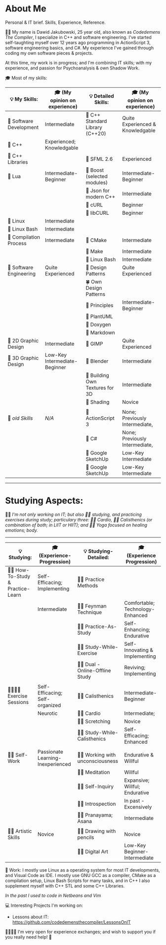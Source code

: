 # About Me

Personal & IT brief. Skills, Experience, Reference.

👦🏻 My name is Dawid Jakubowski, 25 year old, also known as *Codedemens The Compiler*, I specialize in C++ and software engineering. I've started self-taughting myself over 12 years ago programming in ActionScript 3, software engineering basics, and C#. My experience I've gained through coding my own software pieces & projects.

At this time, my work is in progress; and I'm combining IT skills; with my experience, and passion for Psychoanalysis & own Shadow Work.

🎓 Most of my skills:

| 💡 My Skills:                   | 🎓 (My opinion on experience)   | 💡 Detailed Skills:             | 🎓 (My opinion on experience)    |
|---------------------------------|---------------------------------|---------------------------------|--------------------------------- |
| 🧭 Software Development         | Intermediate                    | 🧭 C++ Standard Library (C++20) | Quite Experienced & Knowledgable |
| 🧭 C++                          | Experienced; Knowledgable       |                                 |                                  |
| 🧭 C++ Libraries                |                                 | 🧭 SFML 2.6                     | Experienced                      |
| 🧭 Lua                          | Intermediate-Beginner           | 🧭 Boost (selected modules)     | Intermediate-Beginner            |
|                                 |                                 | 🧭 Json for modern C++          | Intermediate                     |
|                                 |                                 | 🧭 cURL                         | Beginner                         |
|                                 |                                 | 🧭 libCURL                      | Beginner                         |
| 🧭 Linux                        | Intermediate                    |                                 |                                  |
| 🧭 Linux Bash                   | Intermediate                    |                                 |                                  |
| 🧭 Compilation Process          | Intermediate                    | 🧭 CMake                        | Intermediate                     |
|                                 |                                 | 🧭 Make                         | Intermediate                     |
|                                 |                                 | 🧭 Linux Bash                   | Intermediate                     |
| 🧭 Software Engineering         | Quite Experienced               | 🧭 Design Patterns              | Quite Experienced                |
|                                 |                                 | 🍀 Own Design Patterns          |                                  |
|                                 |                                 | 🧭 Principles                   | Intermediate-Beginner            |
|                                 |                                 | 🌳 PlantUML                     |                                  |
|                                 |                                 | 🌳 Doxygen                      |                                  |
|                                 |                                 | 🌳 Markdown                     |                                  |
| 🌳 2D Graphic Design            | Intermediate                    | 🌳 GIMP                         | Quite Experienced                |
| 🌳 3D Graphic Design            | Low-Key Intermediate-Beginner   | 🌳 Blender                      | Intermediate                     |
|                                 |                                 | 🌳 Building Own Textures for 3D | Intermediate                     |
|                                 |                                 | 🌳 Shading                      | Novice                           |
|                                 |                                 |                                 |                                  |
| 🧭 *old Skills*                 | *N/A*                           | 🧭 ActionScript 3               | None; Previously Intermediate,   |
|                                 |                                 | 🧭 C#                           | None; Previously Intermediate,   |
|                                 |                                 | 🧭 Google SketchUp              | Low-Key Intermediate             |
|                                 |                                 | 🧭 Google SketchUp              | Low-Key Intermediate             |

-----------

# Studying Aspects:
👦🏻 *I'm not only working on IT; but also  ✍🏻 studying, and practicing exercises during study; particulary three: 🦶🏻 Cardio, 💪🏻 Calisthenics (or combination of both; in LIIT or HIIT); and 🙏🏻 Yoga focused on healing emotions; body.*

-----------


| 💡 Studying:                    | 🎓 (Experience-Progression)     | 💡 Studying-Detailed:           | 🎓 (Experience Progression)      |
|---------------------------------|---------------------------------|---------------------------------|--------------------------------- |
| ✍🏻 How-To-Study & Practice-Learn| Self-Efficacing; Implementing   | ✍🏻 Practice Methods             |                                  |
|                                 | Intermediate                    |   ✍🏻 Feynman Technique          | Comfortable; Technology-Enhanced |
|                                 |                                 |   ✍🏻 Practice-As-Study          | Self-Enhancing; Endurative       |
|                                 |                                 |   ✍🏻 Study-While-Exercise       | Self-Innovating & Implementing   |
|                                 |                                 |   ✍🏻 Dual - Online-Offline Study| Reviving; Implementing           |
|                                 |                                 |                                 |                                  |
| 🦶🏻💪🏻 Exercise Sessions          | Self-Efficacing; Self-organized | 💪🏻 Calisthenics                 | Intermediate-Beginner            |
|                                 | Neurotic                        | 🦶🏻 Cardio                       | Intermediate;                    |
|                                 |                                 | 🦶🏻 Scretching                   | Novice                           |
|                                 |                                 | ✍🏻 Study-While-Calisthenics     | Self-Efficacing; Enhanced        |
|                                 |                                 |                                 |                                  |
| 🙏🏻 Self-Work                    |Passionate Learning-Inexperienced| 🙏🏻 Working with unconsciousness | Endurative & Willful            |
|                                 |                                 |   🙏🏻 Meditation                 | Willful                         |
|                                 |                                 |   🙏🏻 Self-Inquiry               | Expansive; Willful; Endurative  |
|                                 |                                 |     🙏🏻 Introspection            | In past - Excensively            |
|                                 |                                 |   🙏🏻 Pranayama; Asana           | Intermediate                     |
|                                 |                                 |                                 |                                  |
| ✍🏻 Artistic Skills              | Novice                          | ✍🏻 Drawing with pencils         | Novice                           |
|                                 |                                 | ✍🏻 Digital Art                  | Low-Key Beginner-Intermediate    |

🎒 Work:
I mostly use Linux as a operating system for most IT developments, and Visual Code as IDE. I mostly use GNU GCC as a compiler, CMake as a compilation setup, Linux Bash Scripts for many tasks, and in C++ I also supplement myself with C++ STL and some C++ Libraries.  

*In the past I used to code in Netbeans and Vim*

💻 Interesting Projects I'm working on:
 - Lessons about IT: https://github.com/codedemensthecompiler/LessonsOnIT

🫱🏻‍🫲🏼 I'm very open for experience exchanges; and wish to support you if you really need help! 🙂
